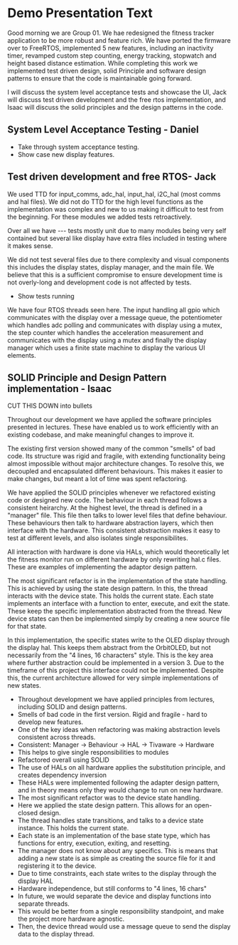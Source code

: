 # Demo Presentation Text

Good morning we are Group 01. We hae redesigned the fitness tracker application
to be more robust and feature rich. We have ported the firmware over to FreeRTOS,
implemented 5 new features, including an inactivity timer, revamped custom step counting,
energy tracking, stopwatch and height based distance estimation. While completing
this work we implemented test driven design, solid Principle and software design patterns to ensure that
the code is maintainable going forward.

I will discuss the system level acceptance tests and showcase the UI, Jack
will discuss test driven development and the free rtos implementation, and Isaac
will discuss the solid principles and the design patterns in the code.

## System Level Acceptance Testing - Daniel

- Take through system acceptance testing.
- Show case new display features.

## Test driven development and free RTOS- Jack

We used TTD for input_comms, adc_hal, input_hal, i2C_hal (most comms and hal files).
We did not do TTD for the high level functions as the implementation was complex
and new to us making it difficult to test from the beginning. For these modules
we added tests retroactively.

Over all we have --- tests mostly unit due to many modules being very self contained
but several like display have extra files included in testing where it makes sense.

We did not test several files due to there complexity and visual components this includes
the display states, display manager, and the main file. We believe that this is a
sufficient compromise to ensure development time is not overly-long and development code is
not affected by tests.

- Show tests running

We have four RTOS threads seen here. The input handling all gpio which communicates
with the display over a message queue, the potentiometer which handles adc polling
and communicates with display using a mutex, the step counter which handles
the acceleration measurement and communicates with the display using a mutex and finally
the display manager which uses a finite state machine to display the various UI elements.

## SOLID Principle and Design Pattern implementation - Isaac

CUT THIS DOWN into bullets

Throughout our development we have applied the software principles presented in lectures. These have enabled us to work efficiently with an existing codebase, and make meaningful changes to improve it.

The existing first version showed many of the common "smells" of bad code. Its structure was rigid and fragile, with extending functionality being almost impossible without major architecture changes. To resolve this, we decoupled and encapsulated different behaviours. This makes it easier to make changes, but meant a lot of time was spent refactoring.

We have applied the SOLID principles whenever we refactored existing code or designed new code. The behaviour in each thread follows a consistent heirarchy. At the highest level, the thread is defined in a "manager" file. This file then talks to lower level files that define behaviour. These behaviours then talk to hardware abstraction layers, which then interface with the hardware. This consistent abstraction makes it easy to test at different levels, and also isolates single responsibilites.

All interaction with hardware is done via HALs, which would theoretically let the fitness monitor run on different hardware by only rewriting hal.c files. These are examples of implementing the adaptor design pattern.

The most significant refactor is in the implementation of the state handling. This is achieved by using the state design pattern. In this, the thread interacts with the device state. This holds the current state. Each state implements an interface with a function to enter, execute, and exit the state. These keep the specific implementation abstracted from the thread. New device states can then be implemented simply by creating a new source file for that state.

In this implementation, the specific states write to the OLED display through the display hal. This keeps them abstract from the OrbitOLED, but not necessarily from the "4 lines, 16 characters" style. This is the key area where further abstraction could be implemented in a version 3. Due to the timeframe of this project this interface could not be implemented. Despite this, the current architecture allowed for very simple implementations of new states.

- Throughout development we have applied principles from lectures, including SOLID and design patterns.
- Smells of bad code in the first version. Rigid and fragile - hard to develop new features.
- One of the key ideas when refactoring was making abstraction levels consistent across threads.
- Consistent: Manager -> Behaviour -> HAL -> Tivaware -> Hardware
- This helps to give single responsibilities to modules
- Refactored overall using SOLID
- The use of HALs on all hardware applies the substitution principle, and creates dependency inversion
- These HALs were implemented following the adapter design pattern, and in theory means only they would change to run on new hardware.
- The most significant refactor was to the device state handling.
- Here we applied the state design pattern. This allows for an open-closed design.
- The thread handles state transitions, and talks to a device state instance. This holds the current state.
- Each state is an implementation of the base state type, which has functions for entry, execution, exiting, and resetting.
- The manager does not know about any specifics. This is means that adding a new state is as simple as creating the source file for it and registering it to the device.
- Due to time constraints, each state writes to the display through the display HAL
- Hardware independence, but still conforms to "4 lines, 16 chars"
- In future, we would separate the device and display functions into separate threads.
- This would be better from a single responsibility standpoint, and make the project more hardware agnostic.
- Then, the device thread would use a message queue to send the display data to the display thread.